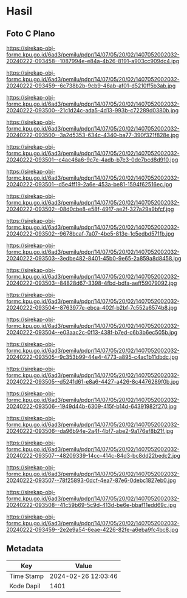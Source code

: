 # Hasil

## Foto C Plano

https://sirekap-obj-formc.kpu.go.id/6ad3/pemilu/pdpr/14/07/05/20/02/1407052002032-20240222-093458--1087994e-e84a-4b26-8191-a903cc909dc4.jpg

https://sirekap-obj-formc.kpu.go.id/6ad3/pemilu/pdpr/14/07/05/20/02/1407052002032-20240222-093459--6c738b2b-9cb9-46ab-af01-d5210ff5b3ab.jpg

https://sirekap-obj-formc.kpu.go.id/6ad3/pemilu/pdpr/14/07/05/20/02/1407052002032-20240222-093500--21c1d24c-ada5-4d13-993b-c72289d0380b.jpg

https://sirekap-obj-formc.kpu.go.id/6ad3/pemilu/pdpr/14/07/05/20/02/1407052002032-20240222-093500--3a2d5353-634c-4340-ba77-390f321f828e.jpg

https://sirekap-obj-formc.kpu.go.id/6ad3/pemilu/pdpr/14/07/05/20/02/1407052002032-20240222-093501--c4ac46a6-9c7e-4adb-b7e3-0de7bcd8d910.jpg

https://sirekap-obj-formc.kpu.go.id/6ad3/pemilu/pdpr/14/07/05/20/02/1407052002032-20240222-093501--d5e4ff19-2a6e-453a-be81-1594f62516ec.jpg

https://sirekap-obj-formc.kpu.go.id/6ad3/pemilu/pdpr/14/07/05/20/02/1407052002032-20240222-093502--08d0cbe8-e58f-4917-ae2f-327a29a9bfcf.jpg

https://sirekap-obj-formc.kpu.go.id/6ad3/pemilu/pdpr/14/07/05/20/02/1407052002032-20240222-093502--9678bcaf-7a07-4be5-813e-1c5edbd571fb.jpg

https://sirekap-obj-formc.kpu.go.id/6ad3/pemilu/pdpr/14/07/05/20/02/1407052002032-20240222-093503--3edbe482-8401-45b0-9e65-2a859a8d8458.jpg

https://sirekap-obj-formc.kpu.go.id/6ad3/pemilu/pdpr/14/07/05/20/02/1407052002032-20240222-093503--84828d67-3398-4fbd-bdfa-aeff59079092.jpg

https://sirekap-obj-formc.kpu.go.id/6ad3/pemilu/pdpr/14/07/05/20/02/1407052002032-20240222-093504--8763977e-ebca-402f-b2bf-7c552a6574b8.jpg

https://sirekap-obj-formc.kpu.go.id/6ad3/pemilu/pdpr/14/07/05/20/02/1407052002032-20240222-093504--e03aac2c-0f13-438f-b7ed-c6b3b6ec505b.jpg

https://sirekap-obj-formc.kpu.go.id/6ad3/pemilu/pdpr/14/07/05/20/02/1407052002032-20240222-093505--9c353b99-44e4-4773-a895-c4ac1b11dbdc.jpg

https://sirekap-obj-formc.kpu.go.id/6ad3/pemilu/pdpr/14/07/05/20/02/1407052002032-20240222-093505--d5241d61-e8a6-4427-a426-8c4476289f0b.jpg

https://sirekap-obj-formc.kpu.go.id/6ad3/pemilu/pdpr/14/07/05/20/02/1407052002032-20240222-093506--1949d44b-6309-415f-b14d-64391982f270.jpg

https://sirekap-obj-formc.kpu.go.id/6ad3/pemilu/pdpr/14/07/05/20/02/1407052002032-20240222-093506--da96b94e-2a4f-4bf7-abe2-9a176ef8b21f.jpg

https://sirekap-obj-formc.kpu.go.id/6ad3/pemilu/pdpr/14/07/05/20/02/1407052002032-20240222-093507--48209339-14cc-414c-84d3-bc8dd22bedc2.jpg

https://sirekap-obj-formc.kpu.go.id/6ad3/pemilu/pdpr/14/07/05/20/02/1407052002032-20240222-093507--78f25893-0dcf-4ea7-87e6-0debc1827eb0.jpg

https://sirekap-obj-formc.kpu.go.id/6ad3/pemilu/pdpr/14/07/05/20/02/1407052002032-20240222-093508--41c59b69-5c9d-413d-be6e-bbaf11edd69c.jpg

https://sirekap-obj-formc.kpu.go.id/6ad3/pemilu/pdpr/14/07/05/20/02/1407052002032-20240222-093459--2e2e9a54-6eae-4226-82fe-a6eba9fc4bc8.jpg


## Metadata

| Key        | Value               |
| ---------- | ------------------- |
| Time Stamp | 2024-02-26 12:03:46 |
| Kode Dapil | 1401                |



